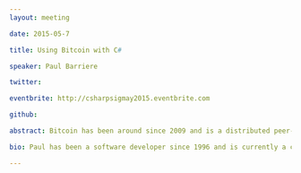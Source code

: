 ```yaml
---
layout: meeting

date: 2015-05-7

title: Using Bitcoin with C#

speaker: Paul Barriere

twitter:

eventbrite: http://csharpsigmay2015.eventbrite.com

github:

abstract: Bitcoin has been around since 2009 and is a distributed peer-to-peer digital currency that can be transferred instantly and securely between any two people in the world. Bitcoin has been gaining acceptance recently and is now used for over $50 million in transactions every day. A brief introduction to bitcoin, encryption and the concepts behind it will be included at the beginning of the talk. Multiple .NET applications and code samples will be shown to give attendees a head start in using this new technology for their own applications and/or games.

bio: Paul has been a software developer since 1996 and is currently a consultant on various .NET and other projects. He can be reached through his website at <a src="http://webpaul.net">http://webpaul.net</a>

---
```

